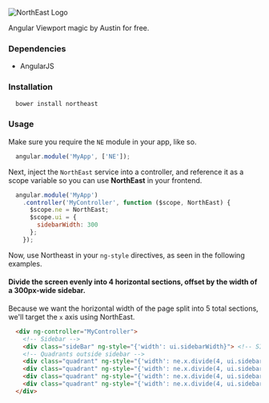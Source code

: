 ![NorthEast Logo](http://austinbillings.com/projects/NorthEast.png)

Angular Viewport magic by Austin for free.

### Dependencies

  - AngularJS

### Installation

```bash
  bower install northeast
```

### Usage

Make sure you require the `NE` module in your app, like so.

```js
  angular.module('MyApp', ['NE']);
```

Next, inject the `NorthEast` service into a controller, and reference it as a scope variable so you can use **NorthEast** in your frontend.

```js
  angular.module('MyApp')
    .controller('MyController', function ($scope, NorthEast) {
      $scope.ne = NorthEast;
      $scope.ui = {
        sidebarWidth: 300
      };
    });
```

Now, use Northeast in your `ng-style` directives, as seen in the following examples.

#### Divide the screen evenly into 4 horizontal sections, offset by the width of a 300px-wide sidebar.

Because we want the horizontal width of the page split into 5 total sections, we'll target the `x` axis using NorthEast.

```html
  <div ng-controller="MyController">
    <!-- Sidebar -->
    <div class="sideBar" ng-style="{'width': ui.sidebarWidth}"> <!-- SIDEBAR CONTENT --> </div>
    <!-- Quadrants outside sidebar -->
    <div class="quadrant" ng-style="{'width': ne.x.divide(4, ui.sidebarWidth)}"> First Quadrant </div>
    <div class="quadrant" ng-style="{'width': ne.x.divide(4, ui.sidebarWidth)}"> Second Quadrant </div>
    <div class="quadrant" ng-style="{'width': ne.x.divide(4, ui.sidebarWidth)}"> Third Quadrant </div>
    <div class="quadrant" ng-style="{'width': ne.x.divide(4, ui.sidebarWidth)}"> Fourth Quadrant </div>
  </div>
```
